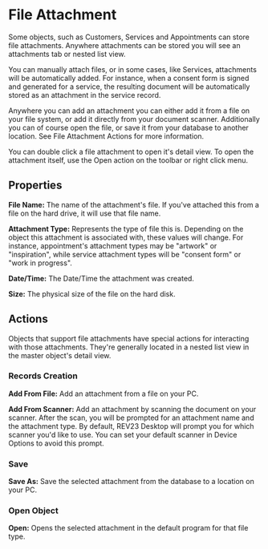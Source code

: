 # File Attachment

Some objects, such as Customers, Services and Appointments can store file attachments. Anywhere attachments can be stored you will see an attachments tab or nested list view.

You can manually attach files, or in some cases, like Services, attachments will be automatically added. For instance, when a consent form is signed and generated for a service, the resulting document will be automatically stored as an attachment in the service record.

Anywhere you can add an attachment you can either add it from a file on your file system, or add it directly from your document scanner. Additionally you can of course open the file, or save it from your database to another location. See File Attachment Actions for more information.

You can double click a file attachment to open it's detail view. To open the attachment itself, use the Open action on the toolbar or right click menu.

## Properties

**File Name:** The name of the attachment's file. If you've attached this from a file on the hard drive, it will use that file name.

**Attachment Type:** Represents the type of file this is. Depending on the object this attachment is associated with, these values will change. For instance, appointment's attachment types may be "artwork" or "inspiration", while service attachment types will be "consent form" or "work in progress".

**Date/Time:** The Date/Time the attachment was created.

**Size:** The physical size of the file on the hard disk.

## Actions

Objects that support file attachments have special actions for interacting with those attachments. They're generally located in a nested list view in the master object's detail view.

### Records Creation

**Add From File:** Add an attachment from a file on your PC.

**Add From Scanner:** Add an attachment by scanning the document on your scanner. After the scan, you will be prompted for an attachment name and the attachment type. By default, REV23 Desktop will prompt you for which scanner you'd like to use. You can set your default scanner in Device Options to avoid this prompt.

### Save

**Save As:** Save the selected attachment from the database to a location on your PC.

### Open Object

**Open:** Opens the selected attachment in the default program for that file type.

